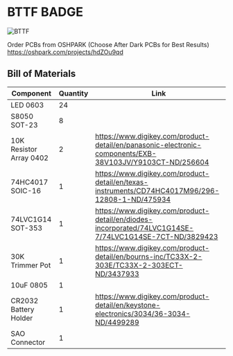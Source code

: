 # BTTF BADGE
![BTTF](images/BTTF.gif)

Order PCBs from OSHPARK (Choose After Dark PCBs for Best Results) https://oshpark.com/projects/hdZOu9qd

## Bill of Materials
| Component               | Quantity | Link                                             |
|-------------------------|----------|--------------------------------------------------|
| LED 0603                | 24       |                                                  |
| S8050 SOT-23            | 8        |                                                  |
| 10K Resistor Array 0402 | 2        |https://www.digikey.com/product-detail/en/panasonic-electronic-components/EXB-38V103JV/Y9103CT-ND/256604 |
| 74HC4017 SOIC-16        | 1        |https://www.digikey.com/product-detail/en/texas-instruments/CD74HC4017M96/296-12808-1-ND/475934 |
| 74LVC1G14 SOT-353       | 1        |https://www.digikey.com/product-detail/en/diodes-incorporated/74LVC1G14SE-7/74LVC1G14SE-7CT-ND/3829423 |
| 30K Trimmer Pot         | 1        |https://www.digikey.com/product-detail/en/bourns-inc/TC33X-2-303E/TC33X-2-303ECT-ND/3437933 |
| 10uF 0805               | 1        |                                                  |
| CR2032 Battery Holder   | 1        | https://www.digikey.com/product-detail/en/keystone-electronics/3034/36-3034-ND/4499289 |
| SAO Connector           | 1        |                                                  |
